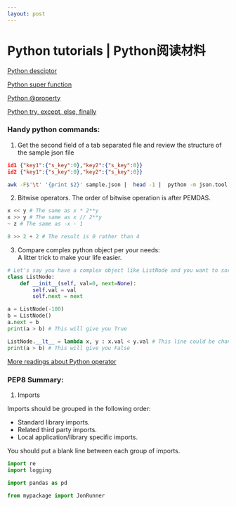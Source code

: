 ```yaml
---
layout: post
---
```


# Python tutorials | Python阅读材料

[Python desciptor](https://realpython.com/python-descriptors/)

[Python super function](https://realpython.com/python-super/)

[Python @property](https://www.programiz.com/python-programming/property)

[Python try, except, else, finally](http://tutors.ics.uci.edu/index.php/79-python-resources/104-try-except)

### Handy python commands:
1. Get the second field of a tab separated file and review the structure of the sample json file
```json
id1	{"key1":{"s_key":0},"key2":{"s_key":0}}
id2	{"key1":{"s_key":0},"key2":{"s_key":0}}
```

```bash
awk -F$'\t' '{print $2}' sample.json |  head -1 |  python -m json.tool
```

2. Bitwise operators. The order of bitwise operation is after PEMDAS.

```python
x << y # The same as x * 2**y
x >> y # The same as x // 2**y
~ z # The same as -x - 1

8 >> 2 + 2 # The result is 0 rather than 4
```

3. Compare complex python object per your needs:  
A litter trick to make your life easier.  
```python
# Let's say you have a complex object like ListNode and you want to sort a list of them by their values
class ListNode:
    def __init__(self, val=0, next=None):
        self.val = val
        self.next = next

a = ListNode(-100)
b = ListNode()
a.next = b
print(a > b) # This will give you True

ListNode.__lt__ = lambda x, y : x.val < y.val # This line could be changed as per your needs.
print(a > b) # This will give you False
```  
[More readings about Python operator](https://docs.python.org/3.7/library/operator.html)


### PEP8 Summary:
1. Imports  

Imports should be grouped in the following order:  

  * Standard library imports.  
  * Related third party imports.  
  * Local application/library specific imports.  

You should put a blank line between each group of imports.  

```python
import re
import logging

import pandas as pd

from mypackage import JonRunner
```